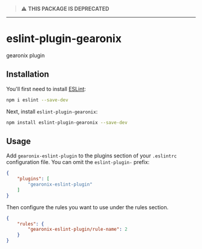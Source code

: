 > :warning: **THIS PACKAGE IS DEPRECATED**

---

# eslint-plugin-gearonix

gearonix plugin

## Installation

You'll first need to install [ESLint](https://eslint.org/):

```sh
npm i eslint --save-dev
```

Next, install `eslint-plugin-gearonix`:

```sh
npm install eslint-plugin-gearonix --save-dev
```

## Usage

Add `gearonix-eslint-plugin` to the plugins section of your `.eslintrc` configuration file. You can omit the `eslint-plugin-` prefix:

```json
{
    "plugins": [
        "gearonix-eslint-plugin"
    ]
}
```


Then configure the rules you want to use under the rules section.

```json
{
    "rules": {
        "gearonix-eslint-plugin/rule-name": 2
    }
}
```



